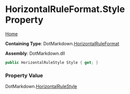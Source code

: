 # HorizontalRuleFormat\.Style Property

[Home](../../../README.md)

**Containing Type**: DotMarkdown\.[HorizontalRuleFormat](../README.md)

**Assembly**: DotMarkdown\.dll

```csharp
public HorizontalRuleStyle Style { get; }
```

### Property Value

DotMarkdown\.[HorizontalRuleStyle](../../HorizontalRuleStyle/README.md)


